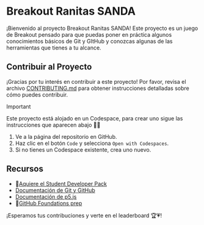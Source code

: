 <!-- filepath: /workspaces/SANDA-Pre-GameJam/README.md -->

# Breakout Ranitas SANDA

¡Bienvenido al proyecto Breakout Ranitas SANDA! Este proyecto es un juego de Breakout pensado para que puedas poner en práctica algunos conocimientos básicos de Git y GItHub y conozcas algunas de las herramientas que tienes a tu alcance.

## Contribuir al Proyecto

¡Gracias por tu interés en contribuir a este proyecto! Por favor, revisa el archivo [CONTRIBUTING.md](CONTRIBUTING.md) para obtener instrucciones detalladas sobre cómo puedes contribuir.

> [!IMPORTANT]
> Este proyecto está alojado en un Codespace, para crear uno sigue las instrucciones que aparecen abajo 🔽🔽

1. Ve a la página del repositorio en GitHub.
2. Haz clic en el botón `Code` y selecciona `Open with Codespaces`.
3. Si no tienes un Codespace existente, crea uno nuevo.

## Recursos

- 🎒[Aquiere el Student Developer Pack](https://education.github.com/discount_requests/application?utm_source=2024-11-22-GITHUBFORGAMEDEVS🎲)
- [Documentación de Git y GitHub](https://docs.github.com/en/get-started)
- [Documentación de p5.js](https://p5js.org/reference/)
- 🏅[GitHub Foundations prep](https://education.github.com/experiences/foundations_certificate)

¡Esperamos tus contribuciones y verte en el leaderboard 🏆💗!
